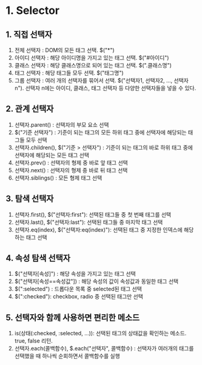 # 1. Selector
## 1. 직접 선택자
1. 전체 선택자 : DOM의 모든 태그 선택. $("*")
2. 아이디 선택자 : 해당 아이디명을 가지고 있는 태그 선택. $("#아이디")
3. 클래스 선택자 : 해당 클래스명으로 되어 있는 태그 선택. $(".클래스명")
4. 태그 선택자 : 해당 태그들 모두 선택. $("태그명")
5. 그룹 선택자 : 여러 개의 선택자를 묶어서 선택. $("선택자1, 선택자2, ..., 선택자n"). 선택자 n에는 아이디, 클래스, 태그 선택자 등 다양한 선택자들을 넣을 수 있다.

## 2. 관계 선택자
1. 선택자.parent() : 선택자의 부모 요소 선택
2. $("기준 선택자") : 기준이 되는 태그의 모든 하위 태그 중에 선택자에 해당되는 태그들 모두 선택
3. 선택자.children(), $("기준 > 선택자") : 기준이 되는 태그의 바로 하위 태그 중에 선택자에 해당되는 모든 태그 선택
4. 선택자.prev() : 선택자의 형제 중 바로 앞 태그 선택
5. 선택자.next() : 선택자의 형제 중 바로 뒤 태그 선택
6. 선택자.siblings() : 모든 형제 태그 선택

## 3. 탐색 선택자
1. 선택자.first(), $("선택자:first"): 선택된 태그들 중 첫 번째 태그를 선택
2. 선택자.last(), $("선택자:last"): 선택된 태그들 중 마지막 태그 선택
3. 선택자.eq(index), $("선택자:eq(index)"): 선택된 태그 중 지정한 인덱스에 해당하는 태그 선택

## 4. 속성 탐색 선택자
1. $("선택자[속성]") : 해당 속성을 가지고 있는 태그 선택
2. $("선택자[속성==속성값"]) : 해당 속성의 값이 속성값과 동일한 태그 선택
3. $(":selected") : 드롭다운 목록 중 selected된 태그 선택
4. $(":checked"): checkbox, radio 중 선택된 태그만 선택

## 5. 선택자와 함께 사용하면 편리한 메소드
1. is(상태(:checked, :selected, ...)): 선택된 태그의 상태값을 확인하는 메소드. true, false 리턴.
2. 선택자.each(콜백함수), $.each("선택자", 콜백함수) : 선택자가 여러개의 태그를 선택했을 때 하나씩 순회하면서 콜백함수를 실행

